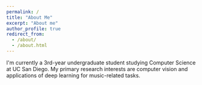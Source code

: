 ```yaml
---
permalink: /
title: "About Me"
excerpt: "About me"
author_profile: true
redirect_from: 
  - /about/
  - /about.html
---
```


I'm currently a 3rd-year undergraduate student studying Computer Science at UC San Diego. My primary research interests are computer vision and 
applications of deep learning for music-related tasks.
